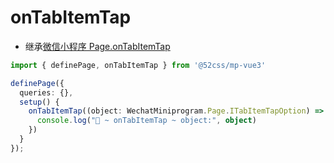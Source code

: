 # onTabItemTap

* 继承[微信小程序 Page.onTabItemTap](https://developers.weixin.qq.com/miniprogram/dev/reference/api/Page.html#onTabItemTap-Object-object)

```ts
import { definePage, onTabItemTap } from '@52css/mp-vue3'

definePage({
  queries: {},
  setup() {
    onTabItemTap((object: WechatMiniprogram.Page.ITabItemTapOption) => {
      console.log("🚀 ~ onTabItemTap ~ object:", object)
    })
  }
});
```